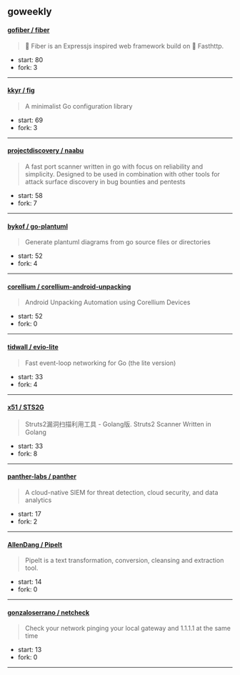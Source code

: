 ## goweekly

#### [gofiber / fiber](https://github.com/gofiber/fiber)

> 🔌 Fiber is an Expressjs inspired web framework build on 🚀 Fasthttp.

+ start: 80
+ fork: 3

----


#### [kkyr / fig](https://github.com/kkyr/fig)

> A minimalist Go configuration library

+ start: 69
+ fork: 3

----


#### [projectdiscovery / naabu](https://github.com/projectdiscovery/naabu)

> A fast port scanner written in go with focus on reliability and simplicity. Designed to be used in combination with other tools for attack surface discovery in bug bounties and pentests

+ start: 58
+ fork: 7

----


#### [bykof / go-plantuml](https://github.com/bykof/go-plantuml)

> Generate plantuml diagrams from go source files or directories

+ start: 52
+ fork: 4

----


#### [corellium / corellium-android-unpacking](https://github.com/corellium/corellium-android-unpacking)

> Android Unpacking Automation using Corellium Devices

+ start: 52
+ fork: 0

----


#### [tidwall / evio-lite](https://github.com/tidwall/evio-lite)

> Fast event-loop networking for Go (the lite version)

+ start: 33
+ fork: 4

----


#### [x51 / STS2G](https://github.com/x51/STS2G)

> Struts2漏洞扫描利用工具 - Golang版. Struts2 Scanner Written in Golang

+ start: 33
+ fork: 8

----


#### [panther-labs / panther](https://github.com/panther-labs/panther)

> A cloud-native SIEM for threat detection, cloud security, and data analytics

+ start: 17
+ fork: 2

----


#### [AllenDang / PipeIt](https://github.com/AllenDang/PipeIt)

> PipeIt is a text transformation, conversion, cleansing and extraction tool.

+ start: 14
+ fork: 0

----


#### [gonzaloserrano / netcheck](https://github.com/gonzaloserrano/netcheck)

> Check your network pinging your local gateway and 1.1.1.1 at the same time

+ start: 13
+ fork: 0

----

